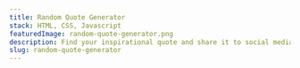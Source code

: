```yaml
---
title: Random Quote Generator
stack: HTML, CSS, Javascript
featuredImage: random-quote-generator.png
description: Find your inspirational quote and share it to social media.
slug: random-quote-generator
---
```


